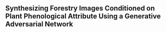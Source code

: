 ## <c>Synthesizing Forestry Images Conditioned on Plant Phenological Attribute Using a Generative Adversarial Network</c>

